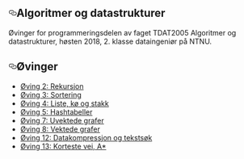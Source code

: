  <article class="markdown-body entry-content p-5" itemprop="text"><h1><a id="user-content-algoritmer-og-datastrukturer" class="anchor" aria-hidden="true" href="#algoritmer-og-datastrukturer"><svg class="octicon octicon-link" viewBox="0 0 16 16" version="1.1" width="16" height="16" aria-hidden="true"><path fill-rule="evenodd" d="M4 9h1v1H4c-1.5 0-3-1.69-3-3.5S2.55 3 4 3h4c1.45 0 3 1.69 3 3.5 0 1.41-.91 2.72-2 3.25V8.59c.58-.45 1-1.27 1-2.09C10 5.22 8.98 4 8 4H4c-.98 0-2 1.22-2 2.5S3 9 4 9zm9-3h-1v1h1c1 0 2 1.22 2 2.5S13.98 12 13 12H9c-.98 0-2-1.22-2-2.5 0-.83.42-1.64 1-2.09V6.25c-1.09.53-2 1.84-2 3.25C6 11.31 7.55 13 9 13h4c1.45 0 3-1.69 3-3.5S14.5 6 13 6z"></path></svg></a>Algoritmer og datastrukturer</h1>
<p>Øvinger for programmeringsdelen av faget TDAT2005 Algoritmer og datastrukturer, høsten 2018, 2. klasse dataingeniør på NTNU.</p>
<h2><a id="user-content-øvinger" class="anchor" aria-hidden="true" href="#øvinger"><svg class="octicon octicon-link" viewBox="0 0 16 16" version="1.1" width="16" height="16" aria-hidden="true"><path fill-rule="evenodd" d="M4 9h1v1H4c-1.5 0-3-1.69-3-3.5S2.55 3 4 3h4c1.45 0 3 1.69 3 3.5 0 1.41-.91 2.72-2 3.25V8.59c.58-.45 1-1.27 1-2.09C10 5.22 8.98 4 8 4H4c-.98 0-2 1.22-2 2.5S3 9 4 9zm9-3h-1v1h1c1 0 2 1.22 2 2.5S13.98 12 13 12H9c-.98 0-2-1.22-2-2.5 0-.83.42-1.64 1-2.09V6.25c-1.09.53-2 1.84-2 3.25C6 11.31 7.55 13 9 13h4c1.45 0 3-1.69 3-3.5S14.5 6 13 6z"></path></svg></a>Øvinger</h2>
<ul>
<li><a href="http://www.iie.ntnu.no/fag/_alg/rekursjon/rek_opg.pdf">Øving 2: Rekursjon</a></li>
<li><a href="http://www.iie.ntnu.no/fag/_alg/sortering/sortering-opg03.pdf">Øving 3: Sortering</a></li>
<li><a href="http://www.iie.ntnu.no/fag/_alg/liste-k%C3%B8-stakk/op04-lst-tre.pdf">Øving 4: Liste, kø og stakk</a></li>
<li><a href="http://www.iie.ntnu.no/fag/_alg/hash/opg-hash.pdf">Øving 5: Hashtabeller</a></li>
<li><a href="http://www.iie.ntnu.no/fag/_alg/uv-graf/opg-uv-graf.pdf">Øving 7: Uvektede grafer</a></li>
<li><a href="http://www.iie.ntnu.no/fag/_alg/v-graf/opg-v-graf.pdf">Øving 8: Vektede grafer</a></li>
<li><a href="http://www.iie.ntnu.no/fag/_alg/kompr/opg12.pdf">Øving 12: Datakompressjon og tekstsøk</a></li>
<li><a href="http://www.iie.ntnu.no/fag/_alg/Astjerne/opg13.pdf">Øving 13: Korteste vei, A*</a></li>
</ul>
